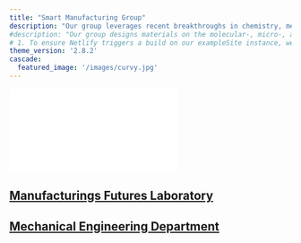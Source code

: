 ```yaml
---
title: "Smart Manufacturing Group"
description: "Our group leverages recent breakthroughs in chemistry, mechanics, and manufacturing to design sophisticated materials capable of sensing, manipulating, and even learning from their environment."
#description: "Our group designs materials on the molecular-, micro-, and macro- length scales to produce materails with nested functionality that are capable of sensing, manipulating, and even learning from their environment"
# 1. To ensure Netlify triggers a build on our exampleSite instance, we need to change a file in the exampleSite directory.
theme_version: '2.8.2'
cascade:
  featured_image: '/images/curvy.jpg'
---
```

![image](/images/UCL_logo.pdf)

## [Manufacturings Futures Laboratory](https://www.ucl.ac.uk/manufacturing-futures-lab/ucl-manufacturing-futures-lab)

## [Mechanical Engineering Department](https://www.ucl.ac.uk/mechanical-engineering/ucl-mechanical-engineering)
